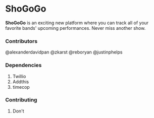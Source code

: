 **ShoGoGo**
=====================

**ShoGoGo** is an exciting new platform where you can track all of your favorite bands' upcoming performances. Never miss another show.

### Contributors
@alexanderdavidpan
@zkarst
@reboryan
@justinphelps

### Dependencies 
1. Twillio
2. Addthis
3. timecop

### Contributing
1. Don't


